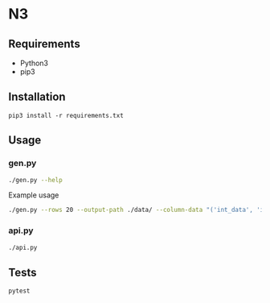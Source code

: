 # N3

## Requirements

* Python3
* pip3

## Installation

`pip3 install -r requirements.txt`

## Usage

### gen.py
```bash 
./gen.py --help
```
Example usage
```bash 
./gen.py --rows 20 --output-path ./data/ --column-data "('int_data', 'integer'), ('string_data', 'string')"
```


### api.py
```bash 
./api.py
```

## Tests
```bash 
pytest
```


